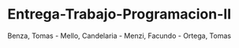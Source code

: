 # Entrega-Trabajo-Programacion-II
Benza, Tomas - Mello, Candelaria - Menzi, Facundo - Ortega, Tomas
